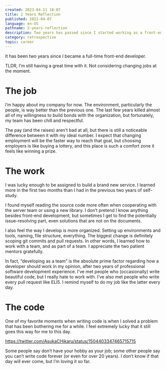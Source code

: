 ```yaml
---
created: 2023-04-11 18:07
title: 2 Years Reflection
published: 2022-04-07
language: en-US
pathname: 2-years-reflection
description: Two years has passed since I started working as a front-end developer, the profession I dreamed and chased for.
category: retrospective
topic: career
---
```


It has been two years since I became a full-time front-end developer.

TLDR, I’m still having a great time with it. Not considering changing jobs at the moment.

# The job

I’m happy about my company for now. The environment, particularly the people, is way better than the previous one. The last few years killed almost all of my willingness to build bonds with the organization, but fortunately, my team has been chill and respectful.

The pay (and the raises) aren’t bad at all, but there is still a noticeable difference between it with my ideal number. I expect that changing employment will be the faster way to reach that goal, but choosing employers is like buying a lottery, and this place is such a comfort zone it feels like winning a prize.

# The work

I was lucky enough to be assigned to build a brand new service. I learned more in the first two months than I had in the previous two years of self-study.

I found myself reading the source code more often when cooperating with the server team or using a new library. I don’t pretend I know anything besides front-end development, but sometimes I get to find the potentially issue-resolving part, even solutions that are not on the documents.

I also feel the way I develop is more organized. Setting up environments and tools, naming, file structure, everything. The biggest change is definitely scoping git commits and pull requests. In other words, I learned how to work with a team, and as part of a team. I appreciate the two patient mentors gratefully.

In fact, “developing as a team” is the absolute prime factor regarding how a developer should work in my opinion, after two years of professional software development experience. I’ve met people who (occasionally) write beautiful code, but I really hate to work with. I’ve also met people who write every pull request like ELI5. I remind myself to do my job like the latter every day.

# The code

One of my favorite moments when writing code is when I solved a problem that has been bothering me for a while. I feel extremely lucky that it still goes this way for me to this day.

https://twitter.com/AsukaCHikaru/status/1504403347465715715

Some people say don’t have your hobby as your job; some other people say you can’t write code forever (or even for over 20 years). I don’t know if that day will ever come, but I’m loving it so far.
